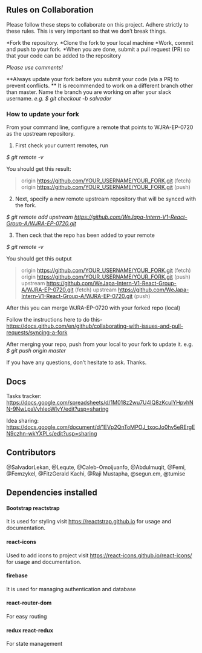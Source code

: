
## Rules on Collaboration

Please follow these steps to collaborate on this project. Adhere strictly to these rules. This is very important so that we don’t break things.

*Fork the repository. 
*Clone the fork to your local machine
*Work, commit and push to your fork. 
*When you are done, submit a pull request (PR) so that your code can be added to the repository

*Please use comments!* 

**Always update your fork before you submit your code (via a PR) to prevent conflicts. **
It is recommended to work on a different branch other than master. 
Name the branch you are working on after your slack username. *e.g. $ git checkout -b salvador*

### How to update your fork ###

From your command line, configure a remote that points to WJRA-EP-0720 as the upstream repository. 

1. First check your current remotes, run

*$ git remote -v*

You should get this result: 

> origin  https://github.com/YOUR_USERNAME/YOUR_FORK.git (fetch)
> origin  https://github.com/YOUR_USERNAME/YOUR_FORK.git (push)

2. Next, specify a new remote upstream repository that will be synced with the fork.

*$ git remote add upstream https://github.com/WeJapa-Intern-V1-React-Group-A/WJRA-EP-0720.git*


3. Then ceck that the repo has been added to your remote

*$ git remote -v*

You should get this output

> origin    https://github.com/YOUR_USERNAME/YOUR_FORK.git (fetch)
> origin    https://github.com/YOUR_USERNAME/YOUR_FORK.git (push)
> upstream  https://github.com/WeJapa-Intern-V1-React-Group-A/WJRA-EP-0720.git (fetch) 
> upstream  https://github.com/WeJapa-Intern-V1-React-Group-A/WJRA-EP-0720.git (push)

After this you can merge WJRA-EP-0720 with your forked repo (local) 

Follow the instructions here to do this- https://docs.github.com/en/github/collaborating-with-issues-and-pull-requests/syncing-a-fork

After merging your repo, push from your local to your fork to update it. e.g. *$ git push origin master*

If you have any questions, don’t hesitate to ask. Thanks. 

## Docs

Tasks tracker: https://docs.google.com/spreadsheets/d/1M018z2wu7U4IQ8zKculYHpvhNN-9NwLpaVvhleoWlyY/edit?usp=sharing

Idea sharing: https://docs.google.com/document/d/1EVp2QnToMPOJ_txocJo0hv5eRErgEN9czhn-wkYXPLs/edit?usp=sharing

## Contributors

 @SalvadorLekan, @Lequte, @Caleb-Omoijuanfo, @Abdulmuqit, @Femi, @Femzykel, @FitzGerald Kachi, @Raji Mustapha, @segun.em, @tumise

## Dependencies installed

#### Bootstrap reactstrap ####
It is used for styling visit https://reactstrap.github.io for usage and documentation.

#### react-icons
Used to add icons to project visit https://react-icons.github.io/react-icons/ for usage and documentation.

#### firebase 
It is used for managing authentication and database

#### react-router-dom
For easy routing 

#### redux react-redux
For state management


